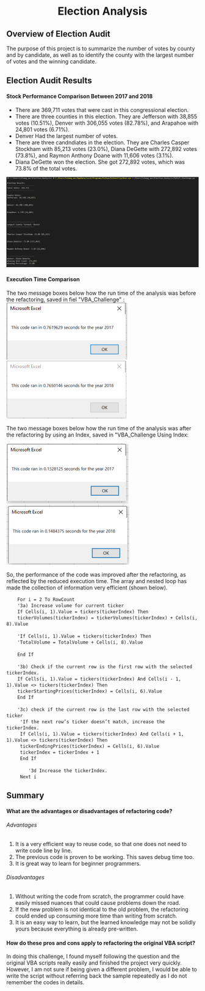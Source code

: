 <h1 align="center">Election Analysis</h1>

## Overview of Election Audit
The purpose of this project is to summarize the number of votes by county and by candidate, as well as to identify the county with the largest number of votes and the winning candidate.

## Election Audit Results

#### Stock Performance Comparison Between 2017 and 2018

* There are  369,711 votes that were cast in this congressional election. 
* There are three counties in this election. They are Jefferson with 38,855 votes (10.51%), Denver with 306,055 votes (82.78%), and Arapahoe with 24,801 votes (6.71%).
* Denver Had the largest number of votes.
* There are three candndiates in the election. They are Charles Casper Stockham with 85,213 votes (23.0%), Diana DeGette with 272,892 votes (73.8%), and Raymon Anthony Doane with 11,606 votes (3.1%).
* Diana DeGette won the election.  She got 272,892 votes, which was 73.8% of the total votes. 

![](https://github.com/lu-chang-axonic/Election_Analysis/blob/main/Results%20Printed%20to%20the%20Terminal.PNG)

#### Execution Time Comparison
The two message boxes below how the run time of the analysis was before the refactoring, saved in fiel "VBA_Challenge" :
![](https://github.com/lu-chang-axonic/stock-analysis/blob/main/images/VBA_Challenge_2017.PNG)
![](https://github.com/lu-chang-axonic/stock-analysis/blob/main/images/VBA_Challenge_2018.PNG)

The two message boxes below how the run time of the analysis was after the refactoring by using an Index, saved in "VBA_Challenge Using Index:

![](https://github.com/lu-chang-axonic/stock-analysis/blob/main/images/Enhanced%20Run%20Time%202017.PNG)
![](https://github.com/lu-chang-axonic/stock-analysis/blob/main/images/Enhanced%20Run%20Time%202018.PNG)

So, the performance of the code was improved after the refactoring, as reflected by the reduced execution time. The array and nested loop has made the collection of information very efficient (shown below). 

   
        For i = 2 To RowCount
        '3a) Increase volume for current ticker
        If Cells(i, 1).Value = tickers(tickerIndex) Then
        tickerVolumes(tickerIndex) = tickerVolumes(tickerIndex) + Cells(i, 8).Value
        
        'If Cells(i, 1).Value = tickers(tickerIndex) Then
        'TotalVolume = TotalVolume + Cells(i, 8).Value
        
        End If
        
        '3b) Check if the current row is the first row with the selected tickerIndex.
        If Cells(i, 1).Value = tickers(tickerIndex) And Cells(i - 1, 1).Value <> tickers(tickerIndex) Then
        tickerStartingPrices(tickerIndex) = Cells(i, 6).Value
        End If
        
        '3c) check if the current row is the last row with the selected ticker
         'If the next row’s ticker doesn’t match, increase the tickerIndex.
         If Cells(i, 1).Value = tickers(tickerIndex) And Cells(i + 1, 1).Value <> tickers(tickerIndex) Then
         tickerEndingPrices(tickerIndex) = Cells(i, 6).Value
         tickerIndex = tickerIndex + 1
         End If
          
            '3d Increase the tickerIndex.
         Next i
         
             
    
## Summary
#### What are the advantages or disadvantages of refactoring code?
###### Advantages
1. It is a very efficient way to reuse code, so that one does not need to write code line by line. 
2. The previous code is proven to be working. This saves debug time too.
3. It is great way to learn for beginner programmers. 

###### Disadvantages
1. Without writing the code from scratch, the programmer could have easily missed nuances that could cause problems down the road.
2. If the new problem is not identical to the old problem, the refactoring could ended up consuming more time than writing from scratch.
3. It is an easy way to learn, but the learned knowledge may not be solidly yours because everything is already pre-written.

#### How do these pros and cons apply to refactoring the original VBA script?
In doing this challenge, I found myself following the question and the original VBA scripts really easily and finished the project very quickly. However, I am not sure if being given a different problem, I would be able to write the script without referring back the sample repeatedly as I do not remember the codes in details.

